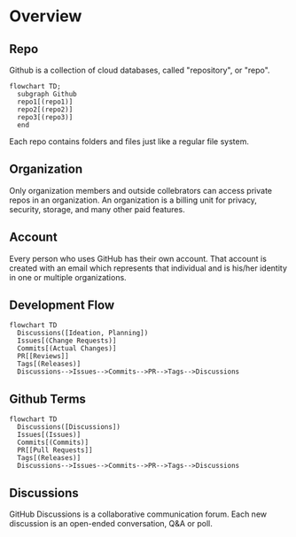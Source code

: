 # Overview

## Repo

Github is a collection of cloud databases, called "repository", or "repo".

```mermaid
flowchart TD;
  subgraph Github
  repo1[(repo1)]
  repo2[(repo2)]
  repo3[(repo3)]
  end
```

Each repo contains folders and files just like a regular file system.

## Organization

Only organization members and outside collebrators can access private
repos in an organization.  An organization is a billing unit for
privacy, security, storage, and many other paid features.

<!--Since our business
model relies on vendors and their developers, member permission
management is critical. Since Github has no hierarchy way to organize
repos, repo names must follow naming convention strictly.
-->

## Account

Every person who uses GitHub has their own account. That account is
created with an email which represents that individual and is his/her
identity in one or multiple organizations.

## Development Flow

```mermaid
flowchart TD
  Discussions([Ideation, Planning])
  Issues[(Change Requests)]
  Commits[(Actual Changes)]
  PR[[Reviews]]
  Tags[(Releases)]
  Discussions-->Issues-->Commits-->PR-->Tags-->Discussions
```

## Github Terms

```mermaid
flowchart TD
  Discussions([Discussions])
  Issues[(Issues)]
  Commits[(Commits)]
  PR[[Pull Requests]]
  Tags[(Releases)]
  Discussions-->Issues-->Commits-->PR-->Tags-->Discussions
```

## Discussions

GitHub Discussions is a collaborative communication forum. Each new
discussion is an open-ended conversation, Q&A or poll.
